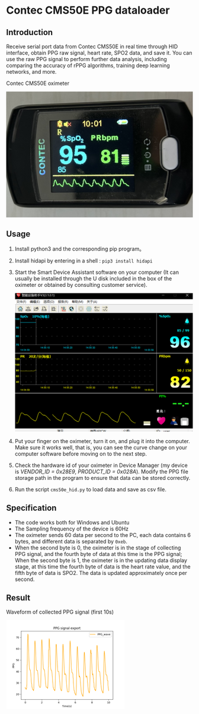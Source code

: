 # Contec CMS50E PPG dataloader

## Introduction

Receive serial port data from Contec CMS50E in real time through HID interface, obtain PPG raw signal, heart rate, SPO2 data, and save it. You can use the raw PPG signal to perform further data analysis, including comparing the accuracy of rPPG algorithms, training deep learning networks, and more.

Contec CMS50E oximeter

<img src="https://github.com/SunHaixin0324/CMS50E_PPG_loader/blob/master/figures/oximeter.jpg" style="zoom:50%;" /> 

## Usage

1. Install python3 and the corresponding pip program。

2. Install hidapi by entering in a shell : `pip3 install hidapi`

3. Start the Smart Device Assistant software on your computer (It can usually be installed through the U disk included in the box of the oximeter or obtained by consulting customer service).

   <img src="https://github.com/SunHaixin0324/CMS50E_PPG_loader/blob/master/figures/Smart%20Device%20Assistant.PNG" style="zoom:50%;" /> 

4. Put your finger on the oximeter, turn it on, and plug it into the computer. Make sure it works well, that is, you can see the curve change on your computer software before moving on to the next step.

5. Check the hardware id of your oximeter in Device Manager (my device is *VENDOR_ID = 0x28E9*, *PRODUCT_ID = 0x028A*). Modify the PPG file storage path in the program to ensure that data can be stored correctly.

6.  Run the script `cms50e_hid.py` to load data and save as csv file.

## Specification

- The code works both for Windows and Ubuntu
- The Sampling frequency of the device is 60Hz
- The oximeter sends 60 data per second to the PC, each data contains 6 bytes, and different data is separated by `0xeb`.
- When the second byte is 0, the oximeter is in the stage of collecting PPG signal, and the fourth byte of data at this time is the PPG signal; When the second byte is 1, the oximeter is in the updating data display stage, at this time the fourth byte of data is the heart rate value, and the fifth byte of data is SPO2. The data is updated approximately once per second.

## Result

Waveform of collected PPG signal (first 10s)

<img src="https://github.com/SunHaixin0324/CMS50E_PPG_loader/blob/master/figures/PPG%20waveform.PNG" style="zoom:50%;" /> 